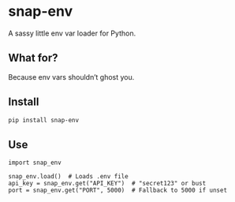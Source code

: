 # snap-env
A sassy little env var loader for Python.

## What for?
Because env vars shouldn’t ghost you.

## Install
```bash
pip install snap-env
```

## Use

```
import snap_env

snap_env.load()  # Loads .env file
api_key = snap_env.get("API_KEY")  # "secret123" or bust
port = snap_env.get("PORT", 5000)  # Fallback to 5000 if unset

```